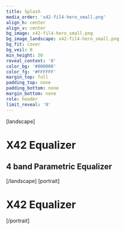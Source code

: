 ```yaml
---
title: Splash
media_order: 'x42-fil4-hero_small.png'
align_h: center
align_v: center
bg_image: x42-fil4-hero_small.png
bg_image_landscape: x42-fil4-hero_small.png
bg_fit: cover
bg_veil: 0
min_height: 50
reveal_content: '0'
color_bg: '#000000'
color_fg: '#FFFFFF'
margin_top: full
padding_top: none
padding_bottom: none
margin_bottom: none
role: header
limit_reveal: '0'
---
```


[landscape]
# X42 Equalizer
## 4 band Parametric Equalizer
[/landscape]
[portrait]
# X42 Equalizer
[/portrait]

